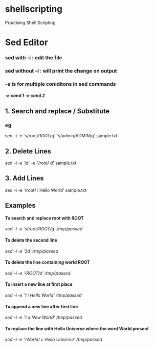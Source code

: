 # shellscripting
Practising Shell Scripting

# Sed Editor

### sed with -i : edit the file
### sed without -i : will print the change on output
### -e is for multiple coniditons in sed commands
#### _-e cond 1 -e cond 2_

## 1. Search and replace / Substitute
### eg
sed -i -e 's/root/ROOT/g' 's/admin/ADMIN/g' sample.txt

## 2. Delete Lines
sed -i -e 'id' -e '/root/ d' sample.txt

## 3. Add Lines
sed -i -e '/root/ i Hello World' sample.txt

## Examples
#### To search and replace root with ROOT
_sed -i -e 's/root/ROOT/g' /tmp/passed_
#### To delete the second line
_sed -i -e '2d' /tmp/passed_
#### To delete the line containing world ROOT
_sed -i -e '/ROOT/d' /tmp/passed_
#### To insert a new line at first place
_sed -i -e '1 i Hello World' /tmp/passed_
#### To append a new line after first line
_sed -i -e '1 a New World' /tmp/passed_
#### To replace the line with Hello Universe where the word World present
_sed -i -e '/World/ c Hello Universe' /tmp/passed_

